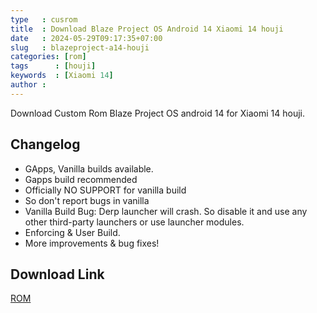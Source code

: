 ```yaml
---
type   : cusrom
title  : Download Blaze Project OS Android 14 Xiaomi 14 houji
date   : 2024-05-29T09:17:35+07:00
slug   : blazeproject-a14-houji
categories: [rom]
tags      : [houji]
keywords  : [Xiaomi 14]
author :
---
```


Download Custom Rom Blaze Project OS android 14  for Xiaomi 14 houji.

## Changelog
- GApps, Vanilla builds available.
- Gapps build recommended
- Officially NO SUPPORT for vanilla build
- So don't report bugs in vanilla
- Vanilla Build Bug: Derp launcher will crash. So disable it and use any other third-party launchers or use launcher modules.
- Enforcing & User Build.
- More improvements & bug fixes!

## Download Link
[ROM](/)

